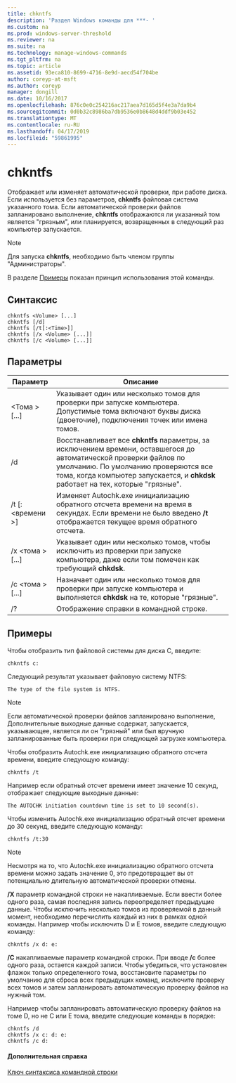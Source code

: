 ```yaml
---
title: chkntfs
description: 'Раздел Windows команды для ***- '
ms.custom: na
ms.prod: windows-server-threshold
ms.reviewer: na
ms.suite: na
ms.technology: manage-windows-commands
ms.tgt_pltfrm: na
ms.topic: article
ms.assetid: 93eca810-8699-4716-8e9d-aecd54f704be
author: coreyp-at-msft
ms.author: coreyp
manager: dongill
ms.date: 10/16/2017
ms.openlocfilehash: 876c0e0c254216ac217aea7d165d5f4e3a7da9b4
ms.sourcegitcommit: 0d0b32c8986ba7db9536e0b8648d4ddf9b03e452
ms.translationtype: MT
ms.contentlocale: ru-RU
ms.lasthandoff: 04/17/2019
ms.locfileid: "59861995"
---
```

# <a name="chkntfs"></a>chkntfs



Отображает или изменяет автоматической проверки, при работе диска. Если используется без параметров, **chkntfs** файловая система указанного тома. Если автоматической проверки файлов запланировано выполнение, **chkntfs** отображаются ли указанный том является "грязным", или планируется, возвращенных в следующий раз компьютер запускается.

> [!NOTE]
> Для запуска **chkntfs**, необходимо быть членом группы "Администраторы".

В разделе [Примеры](#BKMK_examples) показан принцип использования этой команды.

## <a name="syntax"></a>Синтаксис

```
chkntfs <Volume> [...]
chkntfs [/d]
chkntfs [/t[:<Time>]]
chkntfs [/x <Volume> [...]]
chkntfs [/c <Volume> [...]]
```

## <a name="parameters"></a>Параметры

|Параметр|Описание|
|---------|-----------|
|\<Тома > [...]|Указывает один или несколько томов для проверки при запуске компьютера. Допустимые тома включают буквы диска (двоеточие), подключения точек или имена томов.|
|/d|Восстанавливает все **chkntfs** параметры, за исключением времени, оставшегося до автоматической проверки файлов по умолчанию. По умолчанию проверяются все тома, когда компьютер запускается, и **chkdsk** работает на тех, которые "грязные".|
|/t [:\<времени >]|Изменяет Autochk.exe инициализацию обратного отсчета времени на время в секундах. Если времени не было введено **/t** отображается текущее время обратного отсчета.|
|/x \<тома > [...]|Указывает один или несколько томов, чтобы исключить из проверки при запуске компьютера, даже если том помечен как требующий **chkdsk**.|
|/c \<тома > [...]|Назначает один или несколько томов для проверки при запуске компьютера и выполняется **chkdsk** на те, которые "грязные".|
|/?|Отображение справки в командной строке.|

## <a name="BKMK_examples"></a>Примеры

Чтобы отобразить тип файловой системы для диска C, введите:
```
chkntfs c:
```
Следующий результат указывает файловую систему NTFS:
```
The type of the file system is NTFS.
```

> [!NOTE]
> Если автоматической проверки файлов запланировано выполнение, Дополнительные выходные данные содержат, запускается, указывающее, является ли он "грязный" или был вручную запланированные быть проверки при следующей загрузке компьютера.

Чтобы отобразить Autochk.exe инициализацию обратного отсчета времени, введите следующую команду:
```
chkntfs /t
```
Например если обратный отсчет времени имеет значение 10 секунд, отображает следующие выходные данные:
```
The AUTOCHK initiation countdown time is set to 10 second(s).
```
Чтобы изменить Autochk.exe инициализацию обратный отсчет времени до 30 секунд, введите следующую команду:
```
chkntfs /t:30
```

> [!NOTE]
> Несмотря на то, что Autochk.exe инициализацию обратного отсчета времени можно задать значение 0, это предотвращает вы от потенциально длительную автоматической проверки отмены.

**/X** параметр командной строки не накапливаемые. Если ввести более одного раза, самая последняя запись переопределяет предыдущие данные. Чтобы исключить несколько томов из проверяемой в данный момент, необходимо перечислить каждый из них в рамках одной команды. Например чтобы исключить D и E томов, введите следующую команду:
```
chkntfs /x d: e:
```
**/C** накапливаемые параметр командной строки. При вводе **/c** более одного раза, остается каждой записи. Чтобы убедиться, что установлен флажок только определенного тома, восстановите параметры по умолчанию для сброса всех предыдущих команд, исключите проверку всех томов и затем запланировать автоматическую проверку файлов на нужный том.

Например чтобы запланировать автоматическую проверку файлов на томе D, но не C или E тома, введите следующие команды в порядке:
```
chkntfs /d
chkntfs /x c: d: e:
chkntfs /c d:
```

#### <a name="additional-references"></a>Дополнительная справка

[Ключ синтаксиса командной строки](command-line-syntax-key.md)